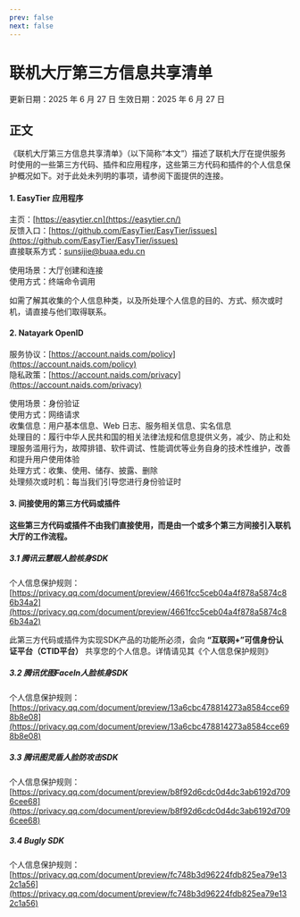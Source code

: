 ```yaml
---
prev: false
next: false
---
```


# 联机大厅第三方信息共享清单

更新日期：2025 年 6 月 27 日
生效日期：2025 年 6 月 27 日

## 正文

《联机大厅第三方信息共享清单》（以下简称“本文”）描述了联机大厅在提供服务时使用的一些第三方代码、插件和应用程序，这些第三方代码和插件的个人信息保护概况如下。对于此处未列明的事项，请参阅下面提供的连接。

#### 1. EasyTier 应用程序

主页：[https://easytier.cn](https://easytier.cn/)  
反馈入口：[https://github.com/EasyTier/EasyTier/issues](https://github.com/EasyTier/EasyTier/issues)  
直接联系方式：[sunsijie@buaa.edu.cn](mailto:sunsijie@buaa.edu.cn)

使用场景：大厅创建和连接  
使用方式：终端命令调用

如需了解其收集的个人信息种类，以及所处理个人信息的目的、方式、频次或时机，请直接与他们取得联系。

#### 2. Natayark OpenID

服务协议：[https://account.naids.com/policy](https://account.naids.com/policy)  
隐私政策：[https://account.naids.com/privacy](https://account.naids.com/privacy)

使用场景：身份验证  
使用方式：网络请求  
收集信息：用户基本信息、Web 日志、服务相关信息、实名信息  
处理目的：履行中华人民共和国的相关法律法规和信息提供义务，减少、防止和处理服务滥用行为，故障排错、软件调试、性能调优等业务自身的技术性维护，改善和提升用户使用体验  
处理方式：收集、使用、储存、披露、删除  
处理频次或时机：每当我们引导您进行身份验证时

#### 3. 间接使用的第三方代码或插件

**这些第三方代码或插件不由我们直接使用，而是由一个或多个第三方间接引入联机大厅的工作流程。**

##### 3.1 腾讯云慧眼人脸核身SDK

个人信息保护规则：[https://privacy.qq.com/document/preview/4661fcc5ceb04a4f878a5874c86b34a2](https://privacy.qq.com/document/preview/4661fcc5ceb04a4f878a5874c86b34a2)

此第三方代码或插件为实现SDK产品的功能所必须，会向 **“互联网+”可信身份认证平台（CTID平台）** 共享您的个人信息。详情请见其《个人信息保护规则》

##### 3.2 腾讯优图Faceln人脸核身SDK

个人信息保护规则：[https://privacy.qq.com/document/preview/13a6cbc478814273a8584cce698b8e08](https://privacy.qq.com/document/preview/13a6cbc478814273a8584cce698b8e08)

##### 3.3 腾讯图灵盾人脸防攻击SDK

个人信息保护规则：[https://privacy.qq.com/document/preview/b8f92d6cdc0d4dc3ab6192d7096cee68](https://privacy.qq.com/document/preview/b8f92d6cdc0d4dc3ab6192d7096cee68)

##### 3.4 Bugly SDK

个人信息保护规则：[https://privacy.qq.com/document/preview/fc748b3d96224fdb825ea79e132c1a56](https://privacy.qq.com/document/preview/fc748b3d96224fdb825ea79e132c1a56)
